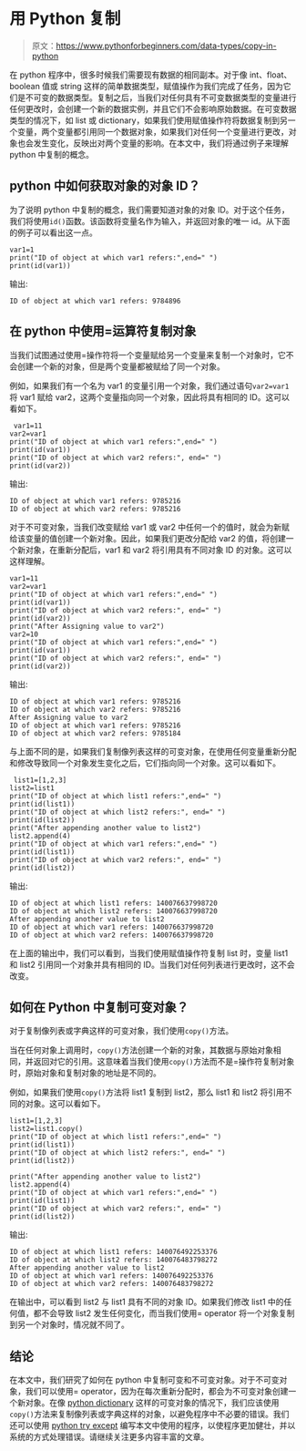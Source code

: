 # 用 Python 复制

> 原文：<https://www.pythonforbeginners.com/data-types/copy-in-python>

在 python 程序中，很多时候我们需要现有数据的相同副本。对于像 int、float、boolean 值或 string 这样的简单数据类型，赋值操作为我们完成了任务，因为它们是不可变的数据类型。复制之后，当我们对任何具有不可变数据类型的变量进行任何更改时，会创建一个新的数据实例，并且它们不会影响原始数据。在可变数据类型的情况下，如 list 或 dictionary，如果我们使用赋值操作符将数据复制到另一个变量，两个变量都引用同一个数据对象，如果我们对任何一个变量进行更改，对象也会发生变化，反映出对两个变量的影响。在本文中，我们将通过例子来理解 python 中复制的概念。

## python 中如何获取对象的对象 ID？

为了说明 python 中复制的概念，我们需要知道对象的对象 ID。对于这个任务，我们将使用`id()`函数。该函数将变量名作为输入，并返回对象的唯一 id。从下面的例子可以看出这一点。

```
var1=1
print("ID of object at which var1 refers:",end=" ")
print(id(var1))
```

输出:

```
ID of object at which var1 refers: 9784896
```

## 在 python 中使用=运算符复制对象

当我们试图通过使用=操作符将一个变量赋给另一个变量来复制一个对象时，它不会创建一个新的对象，但是两个变量都被赋给了同一个对象。

例如，如果我们有一个名为 var1 的变量引用一个对象，我们通过语句`var2=var1`将 var1 赋给 var2，这两个变量指向同一个对象，因此将具有相同的 ID。这可以看如下。

```
 var1=11
var2=var1
print("ID of object at which var1 refers:",end=" ")
print(id(var1))
print("ID of object at which var2 refers:", end=" ")
print(id(var2))
```

输出:

```
ID of object at which var1 refers: 9785216
ID of object at which var2 refers: 9785216
```

对于不可变对象，当我们改变赋给 var1 或 var2 中任何一个的值时，就会为新赋给该变量的值创建一个新对象。因此，如果我们更改分配给 var2 的值，将创建一个新对象，在重新分配后，var1 和 var2 将引用具有不同对象 ID 的对象。这可以这样理解。

```
var1=11
var2=var1
print("ID of object at which var1 refers:",end=" ")
print(id(var1))
print("ID of object at which var2 refers:", end=" ")
print(id(var2))
print("After Assigning value to var2")
var2=10
print("ID of object at which var1 refers:",end=" ")
print(id(var1))
print("ID of object at which var2 refers:", end=" ")
print(id(var2))
```

输出:

```
ID of object at which var1 refers: 9785216
ID of object at which var2 refers: 9785216
After Assigning value to var2
ID of object at which var1 refers: 9785216
ID of object at which var2 refers: 9785184
```

与上面不同的是，如果我们复制像列表这样的可变对象，在使用任何变量重新分配和修改导致同一个对象发生变化之后，它们指向同一个对象。这可以看如下。

```
 list1=[1,2,3]
list2=list1
print("ID of object at which list1 refers:",end=" ")
print(id(list1))
print("ID of object at which list2 refers:", end=" ")
print(id(list2))
print("After appending another value to list2")
list2.append(4)
print("ID of object at which var1 refers:",end=" ")
print(id(list1))
print("ID of object at which var2 refers:", end=" ")
print(id(list2))
```

输出:

```
ID of object at which list1 refers: 140076637998720
ID of object at which list2 refers: 140076637998720
After appending another value to list2
ID of object at which var1 refers: 140076637998720
ID of object at which var2 refers: 140076637998720
```

在上面的输出中，我们可以看到，当我们使用赋值操作符复制 list 时，变量 list1 和 list2 引用同一个对象并具有相同的 ID。当我们对任何列表进行更改时，这不会改变。

## 如何在 Python 中复制可变对象？

对于复制像列表或字典这样的可变对象，我们使用`copy()`方法。

当在任何对象上调用时，`copy()`方法创建一个新的对象，其数据与原始对象相同，并返回对它的引用。这意味着当我们使用`copy()`方法而不是=操作符复制对象时，原始对象和复制对象的地址是不同的。

例如，如果我们使用`copy()`方法将 list1 复制到 list2，那么 list1 和 list2 将引用不同的对象。这可以看如下。

```
list1=[1,2,3]
list2=list1.copy()
print("ID of object at which list1 refers:",end=" ")
print(id(list1))
print("ID of object at which list2 refers:", end=" ")
print(id(list2))

print("After appending another value to list2")
list2.append(4)
print("ID of object at which var1 refers:",end=" ")
print(id(list1))
print("ID of object at which var2 refers:", end=" ")
print(id(list2))
```

输出:

```
ID of object at which list1 refers: 140076492253376
ID of object at which list2 refers: 140076483798272
After appending another value to list2
ID of object at which var1 refers: 140076492253376
ID of object at which var2 refers: 140076483798272
```

在输出中，可以看到 list2 与 list1 具有不同的对象 ID。如果我们修改 list1 中的任何值，都不会导致 list2 发生任何变化，而当我们使用= operator 将一个对象复制到另一个对象时，情况就不同了。

## 结论

在本文中，我们研究了如何在 python 中复制可变和不可变对象。对于不可变对象，我们可以使用= operator，因为在每次重新分配时，都会为不可变对象创建一个新对象。在像 [python dictionary](https://www.pythonforbeginners.com/dictionary/how-to-use-dictionaries-in-python/) 这样的可变对象的情况下，我们应该使用`copy()`方法来复制像列表或字典这样的对象，以避免程序中不必要的错误。我们还可以使用 [python try except](https://www.pythonforbeginners.com/error-handling/python-try-and-except) 编写本文中使用的程序，以使程序更加健壮，并以系统的方式处理错误。请继续关注更多内容丰富的文章。